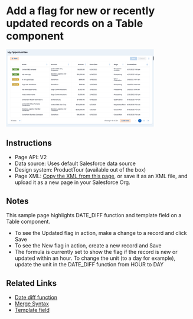 # Add a flag for new or recently updated records on a Table component

<img src="new-updated-flag.png" width="400"></img>

## Instructions
- Page API:  V2
- Data source: Uses default Salesforce data source
- Design system: ProductTour (available out of the box)
- Page XML:  [Copy the XML from this page](NewUpdatedFlag.xml?raw=true), or save it as an XML file, and upload it as a new page in your Salesforce Org.  

## Notes
This sample page highlights DATE_DIFF function and template field on a Table component.
- To see the Updated flag in action, make a change to a record and click Save
- To see the New flag in action, create a new record and Save
- The formula is currently set to show the flag if the record is new or updated within an hour. To change the unit (to a day for example), update the unit in the DATE_DIFF function from HOUR to DAY


## Related Links
- [Date diff function](https://docs.skuid.com/latest/en/skuid/formula-function.html#date-time-format-and-manipulation)
- [Merge Syntax](https://docs.skuid.com/latest/v2/en/skuid/merge-syntax/#conditional-merge-expressions)
- [Template field](https://docs.skuid.com/latest/v2/en/skuid/fields/#template-fields)
